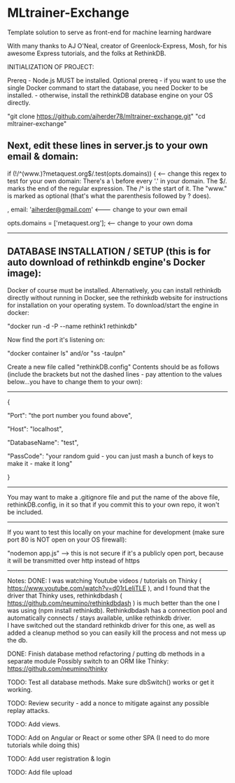 # MLtrainer-Exchange
Template solution to serve as front-end for machine learning hardware

With many thanks to AJ O'Neal, creator of Greenlock-Express, Mosh, for his awesome Express tutorials, and the folks at RethinkDB.

INITIALIZATION OF PROJECT:

Prereq - Node.js MUST be installed.
Optional prereq - if you want to use the single Docker command to start the database, you need Docker to be installed.
    - otherwise, install the rethinkDB database engine on your OS directly.

"git clone https://github.com/aiherder78/mltrainer-exchange.git"
"cd mltrainer-exchange"

Next, edit these lines in server.js to your own email & domain:
----------------
if (!/^(www\.)?metaquest\.org$/.test(opts.domains)) {     <-- change this regex to test for your own domain:
     There's a \ before every '.' in your domain.  The $/. marks the end of the regular expression.  The /^ is the start of it.
     The "www." is marked as optional (that's what the parenthesis followed by ? does).
     
, email: 'aiherder@gmail.com'    <--- change to your own email

opts.domains = ['metaquest.org'];   <-- change to your own doma

----------------
DATABASE INSTALLATION / SETUP (this is for auto download of rethinkdb engine's Docker image):
----------------

Docker of course must be installed.
Alternatively, you can install rethinkdb directly without running in Docker, see the rethinkdb website for instructions for installation on your operating system.
To download/start the engine in docker:

"docker run -d -P --name rethink1 rethinkdb"

Now find the port it's listening on:

"docker container ls"
and/or
"ss -taulpn"

Create a new file called "rethinkDB.config"
Contents should be as follows (include the brackets but not the dashed lines - pay attention to the values below...you have to change them to your own):

-----------------------------

{

   "Port":  "the port number you found above",
   
   "Host":  "localhost",
   
   "DatabaseName":  "test",
   
   "PassCode":  "your random guid - you can just mash a bunch of keys to make it - make it long"
   
}

------------------------------
You may want to make a .gitignore file and put the name of the above file, rethinkDB.config, in it so that if you commit this to your own repo, it won't be included.

------------------------------
If you want to test this locally on your machine for development (make sure port 80 is NOT open on your OS firewall):

"nodemon app.js"  --> this is not secure if it's a publicly open port, because it will be transmitted over http instead of https

-----------------------------------------------------------------------------------------------------------------------
Notes:
DONE:
I was watching Youtube videos / tutorials on Thinky ( https://www.youtube.com/watch?v=d01rLeIjTLE ), and I found that the driver that Thinky uses, rethinkdbdash ( https://github.com/neumino/rethinkdbdash ) is much better than the one I was using (npm install rethinkdb).  Rethinkdbdash has a connection pool and automatically connects / stays available, unlike rethinkdb driver.  
I have switched out the standard rethinkdb driver for this one, as well as added a cleanup method so you can easily kill the process and not mess up the db.

DONE:  Finish database method refactoring / putting db methods in a separate module
Possibly switch to an ORM like Thinky:  https://github.com/neumino/thinky

TODO:  Test all database methods.  Make sure dbSwitch() works or get it working.

TODO:  Review security - add a nonce to mitigate against any possible replay attacks.

TODO:  Add views.

TODO:  Add on Angular or React or some other SPA (I need to do more tutorials while doing this)

TODO:  Add user registration & login

TODO:  Add file upload



